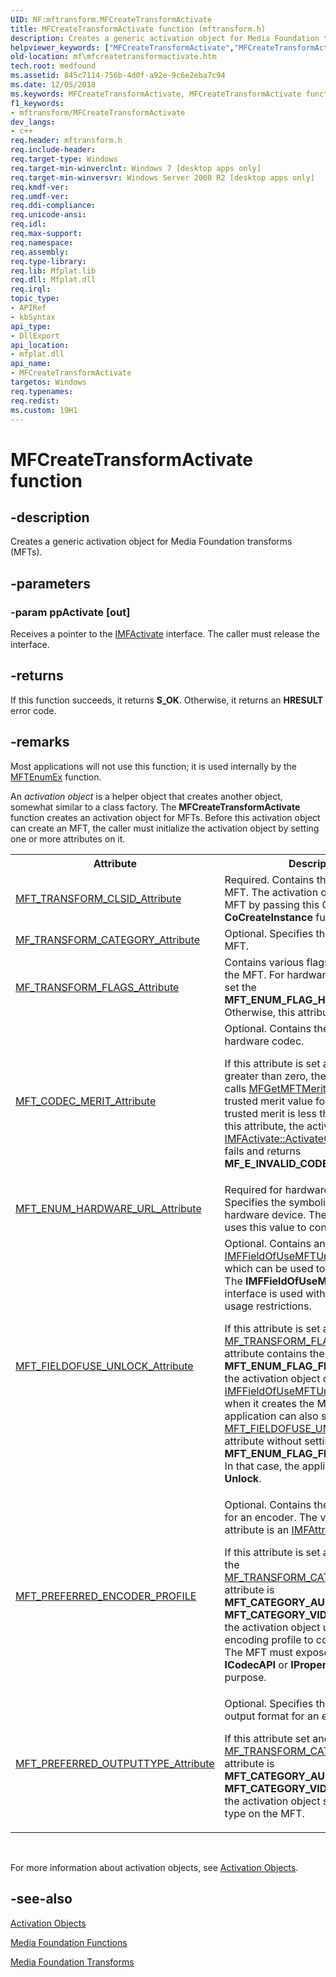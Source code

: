 ```yaml
---
UID: NF:mftransform.MFCreateTransformActivate
title: MFCreateTransformActivate function (mftransform.h)
description: Creates a generic activation object for Media Foundation transforms (MFTs).
helpviewer_keywords: ["MFCreateTransformActivate","MFCreateTransformActivate function [Media Foundation]","mf.mfcreatetransformactivate","mftransform/MFCreateTransformActivate"]
old-location: mf\mfcreatetransformactivate.htm
tech.root: medfound
ms.assetid: 845c7114-756b-4d0f-a92e-9c6e2eba7c94
ms.date: 12/05/2018
ms.keywords: MFCreateTransformActivate, MFCreateTransformActivate function [Media Foundation], mf.mfcreatetransformactivate, mftransform/MFCreateTransformActivate
f1_keywords:
- mftransform/MFCreateTransformActivate
dev_langs:
- c++
req.header: mftransform.h
req.include-header: 
req.target-type: Windows
req.target-min-winverclnt: Windows 7 [desktop apps only]
req.target-min-winversvr: Windows Server 2008 R2 [desktop apps only]
req.kmdf-ver: 
req.umdf-ver: 
req.ddi-compliance: 
req.unicode-ansi: 
req.idl: 
req.max-support: 
req.namespace: 
req.assembly: 
req.type-library: 
req.lib: Mfplat.lib
req.dll: Mfplat.dll
req.irql: 
topic_type:
- APIRef
- kbSyntax
api_type:
- DllExport
api_location:
- mfplat.dll
api_name:
- MFCreateTransformActivate
targetos: Windows
req.typenames: 
req.redist: 
ms.custom: 19H1
---
```


# MFCreateTransformActivate function


## -description


Creates a generic activation object for Media Foundation transforms (MFTs).


## -parameters




### -param ppActivate [out]

Receives a pointer to the <a href="https://docs.microsoft.com/windows/desktop/api/mfobjects/nn-mfobjects-imfactivate">IMFActivate</a> interface.
          The caller must release the interface.


## -returns



If this function succeeds, it returns <b xmlns:loc="http://microsoft.com/wdcml/l10n">S_OK</b>. Otherwise, it returns an <b xmlns:loc="http://microsoft.com/wdcml/l10n">HRESULT</b> error code.




## -remarks



Most applications will not use this function; it is used internally by the <a href="https://docs.microsoft.com/windows/desktop/api/mfapi/nf-mfapi-mftenumex">MFTEnumEx</a> function. 

An <i>activation object</i> is a helper object that creates another object, somewhat similar to a class factory. The <b>MFCreateTransformActivate</b> function creates an activation object for MFTs. Before this activation object can create an MFT, the caller must initialize the activation object by setting one or more attributes on it.

<table>
<tr>
<th>Attribute</th>
<th>Description</th>
</tr>
<tr>
<td>
<a href="https://docs.microsoft.com/windows/desktop/medfound/mft-transform-clsid-attribute">MFT_TRANSFORM_CLSID_Attribute</a>
</td>
<td>Required. Contains the CLSID of the MFT. The activation object creates the MFT by passing this CLSID to the <b>CoCreateInstance</b> function.</td>
</tr>
<tr>
<td>
<a href="https://docs.microsoft.com/windows/desktop/medfound/mf-transform-category-attribute">MF_TRANSFORM_CATEGORY_Attribute</a>
</td>
<td>Optional. Specifies the category of the MFT.</td>
</tr>
<tr>
<td>
<a href="https://docs.microsoft.com/windows/desktop/medfound/mf-transform-flags-attribute">MF_TRANSFORM_FLAGS_Attribute</a>
</td>
<td>Contains various flags that describe the MFT. For hardware-based MFTs, set the <b>MFT_ENUM_FLAG_HARDWARE</b> flag. Otherwise, this attribute is optional.</td>
</tr>
<tr>
<td>
<a href="https://docs.microsoft.com/windows/desktop/medfound/mft-codec-merit-attribute">MFT_CODEC_MERIT_Attribute</a>
</td>
<td>
Optional. Contains the merit value of a hardware codec.

If this attribute is set and its value is greater than zero, the activation object calls <a href="https://docs.microsoft.com/windows/desktop/api/mfapi/nf-mfapi-mfgetmftmerit">MFGetMFTMerit</a> to get the trusted merit value for the MFT. If the trusted merit is less than the value of this attribute, the activation object's <a href="https://docs.microsoft.com/windows/desktop/api/mfobjects/nf-mfobjects-imfactivate-activateobject">IMFActivate::ActivateObject</a> method fails and returns <b>MF_E_INVALID_CODEC_MERIT</b>.

</td>
</tr>
<tr>
<td>
<a href="https://docs.microsoft.com/windows/desktop/medfound/mft-enum-hardware-url-attribute">MFT_ENUM_HARDWARE_URL_Attribute</a>
</td>
<td>Required for hardware-based MFTs. Specifies the symbolic link for the hardware device. The device proxy uses this value to configure the MFT.</td>
</tr>
<tr>
<td>
<a href="https://docs.microsoft.com/windows/desktop/medfound/mft-fieldofuse-unlock-attribute">MFT_FIELDOFUSE_UNLOCK_Attribute</a>
</td>
<td>
Optional. Contains an <a href="https://docs.microsoft.com/windows/desktop/api/mfidl/nn-mfidl-imffieldofusemftunlock">IMFFieldOfUseMFTUnlock</a> pointer, which can be used to unlock the MFT. The <b>IMFFieldOfUseMFTUnlock</b> interface is used with MFTs that have usage restrictions.

If this attribute is set and the <a href="https://docs.microsoft.com/windows/desktop/medfound/mf-transform-flags-attribute">MF_TRANSFORM_FLAGS_Attribute</a>  attribute contains the <b>MFT_ENUM_FLAG_FIELDOFUSE</b> flag, the activation object calls <a href="https://docs.microsoft.com/windows/desktop/api/mfidl/nf-mfidl-imffieldofusemftunlock-unlock">IMFFieldOfUseMFTUnlock::Unlock</a> when it creates the MFT. An application can also set the <a href="https://docs.microsoft.com/windows/desktop/medfound/mft-fieldofuse-unlock-attribute">MFT_FIELDOFUSE_UNLOCK_Attribute</a> attribute without setting the <b>MFT_ENUM_FLAG_FIELDOFUSE</b> flag. In that case, the application must call <b>Unlock</b>.

</td>
</tr>
<tr>
<td>
<a href="https://docs.microsoft.com/windows/desktop/medfound/mft-preferred-encoder-profile">MFT_PREFERRED_ENCODER_PROFILE</a>
</td>
<td>
Optional. Contains the encoding profile for an encoder. The value of this attribute is an <a href="https://docs.microsoft.com/windows/desktop/api/mfobjects/nn-mfobjects-imfattributes">IMFAttributes</a> pointer.

If this attribute is set and the value of the <a href="https://docs.microsoft.com/windows/desktop/medfound/mf-transform-category-attribute">MF_TRANSFORM_CATEGORY_Attribute</a> attribute is <b>MFT_CATEGORY_AUDIO_ENCODER</b> or <b>MFT_CATEGORY_VIDEO_ENCODER</b>, the activation object uses the encoding profile to configure the MFT. The MFT must expose either <b>ICodecAPI</b>  or <b>IPropertyStore</b> for this purpose.

</td>
</tr>
<tr>
<td>
<a href="https://docs.microsoft.com/windows/desktop/medfound/mft-preferred-outputtype-attribute">MFT_PREFERRED_OUTPUTTYPE_Attribute</a>
</td>
<td>
Optional. Specifies the preferred output format for an encoder.

If this attribute set and the value of the <a href="https://docs.microsoft.com/windows/desktop/medfound/mf-transform-category-attribute">MF_TRANSFORM_CATEGORY_Attribute</a> attribute is <b>MFT_CATEGORY_AUDIO_ENCODER</b> or <b>MFT_CATEGORY_VIDEO_ENCODER</b>, the activation object sets this media type on the MFT.

</td>
</tr>
</table>
 

For more information about activation objects, see <a href="https://docs.microsoft.com/windows/desktop/medfound/activation-objects">Activation Objects</a>.  




## -see-also




<a href="https://docs.microsoft.com/windows/desktop/medfound/activation-objects">Activation Objects</a>



<a href="https://docs.microsoft.com/windows/desktop/medfound/media-foundation-functions">Media Foundation Functions</a>



<a href="https://docs.microsoft.com/windows/desktop/medfound/media-foundation-transforms">Media Foundation Transforms</a>
 

 

